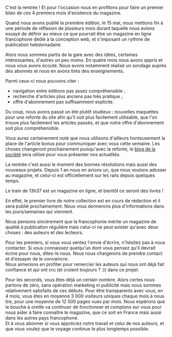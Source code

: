 C'est la rentrée ! Et pour l'occasion nous en profitons pour faire un premier bilan de ces 4 premiers mois d'existence du magazine.

Quand nous avons publié la première édition, le 15 mai, nous mettions fin à une période de réflexion de plusieurs mois durant laquelle nous avions essayé de définir au mieux ce que pourrait être un magazine en ligne francophone dédié à la conception web, et s'imposant un rythme de publication hebdomadaire.

Alors nous sommes partis de la gare avec des idées, certaines intéressantes, d'autres un peu moins. En quatre mois nous avons appris et nous vous avons écouté. Nous avons notamment réalisé un sondage auprès des abonnés et nous en avons tirés des enseignements.

Parmi ceux-ci nous pouvons citer :

- navigation entre éditions pas assez compréhensible ;
- recherche d'articles plus anciens pas très pratique ;
- offre d'abonnement pas suffisamment explicite.

Du coup, nous avons passé un été plutôt studieux : nouvelles maquettes pour une refonte du site afin qu'il soit plus facilement utilisable, que l'on trouve plus facilement les articles passés, et que notre offre d'abonnement soit plus compréhensible.

Vous aurez certainement noté que nous utilisons d'ailleurs honteusement la place de l'article bonus pour communiquer avec vous cette semaine. Les choses changeront prochainement puisqu'avec la refonte, le [blog de la société](http://wagon42.fr) sera utilisé pour vous présenter nos actualités.

La rentrée c'est aussi le moment des bonnes résolutions mais aussi des nouveaux projets. Depuis 1 an nous en avions un, que nous voulons adosser au magazine, et celui-ci est officiellement sur les rails depuis quelques temps.

Le train de 13h37 est un magazine en ligne, et bientôt ce seront des livres !

En effet, le premier livre de notre collection est en cours de rédaction et il sera publié prochainement. Nous vous donnerons plus d'informations dans les jours/semaines qui viennent.

Nous pensons sincèrement que la francophonie mérite un magazine de qualité à publication régulière mais celui-ci ne peut exister qu'avec deux choses : des auteurs et des lecteurs.

Pour les premiers, si vous vous sentez l'envie d'écrire, n'hésitez pas à nous contacter. Si vous connaissez quelqu'un dont vous pensez qu'il devrait écrire pour nous, dites-le nous. Nous nous chargerons de prendre contact et d'essayer de le convaincre.  
Nous aimerions en profiter pour remercier les auteurs qui nous ont déjà fait confiance et qui ont cru (et croient toujours ? :)) dans ce projet.

Pour les seconds, vous êtes déjà un certain nombre. Alors certes nous partons de zéro, sans opération marketing ni publicité mais nous sommes relativement satisfaits de ces débuts. Pour être transparents avec vous, en 4 mois, vous êtes en moyenne 3 000 visiteurs uniques chaque mois à nous lire, pour une moyenne de 12 500 pages vues par mois. Nous espérons que le bouche à oreille va continuer de fonctionner et comptons sur vous pour nous aider à faire connaître le magazine, que ce soit en France mais aussi dans les autres pays francophone.  
Et à vous abonner si vous appréciez notre travail et celui de nos auteurs, et que vous voulez que le voyage continue le plus longtemps possible.